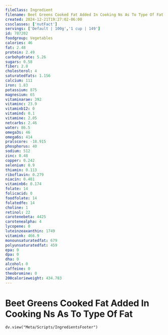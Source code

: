 ```yaml
---
fileClass: Ingredient
filename: Beet Greens Cooked Fat Added In Cooking Ns As To Type Of Fat
created: 2024-12-21T19:27:02-06:00
cssclasses: ['nutFact']
servings: ['Default | 100g','1 cup | 149']
id: 787202
foodgroup: Vegetables
calories: 46
fat: 2.48
protein: 2.49
carbohydrate: 5.26
sugars: 0.58
fiber: 2.8
cholesterol: 4
saturatedfats: 1.156
calcium: 111
iron: 1.83
potassium: 875
magnesium: 65
vitaminarae: 392
vitaminc: 23.9
vitaminb12: 0
vitamind: 0.1
vitamine: 2.05
netcarbs: 2.46
water: 86.5
omega3s: 46
omega6s: 414
pralscore: -18.915
phosphorus: 40
sodium: 512
zinc: 0.48
copper: 0.242
selenium: 0.9
thiamin: 0.113
riboflavin: 0.279
niacin: 0.481
vitaminb6: 0.174
folate: 14
folicacid: 0
foodfolate: 14
folatedfe: 14
choline: 1
retinol: 22
carotenebeta: 4425
carotenealpha: 4
lycopene: 0
luteinzeaxanthin: 1749
vitamink: 466.9
monounsaturatedfat: 679
polyunsaturatedfat: 459
epa: 0
dpa: 0
dha: 0
alcohol: 0
caffeine: 0
theobromine: 0
200calorieweight: 434.783
---
```


# Beet Greens Cooked Fat Added In Cooking Ns As To Type Of Fat

```dataviewjs
dv.view("Meta/Scripts/IngredientsFooter")
```